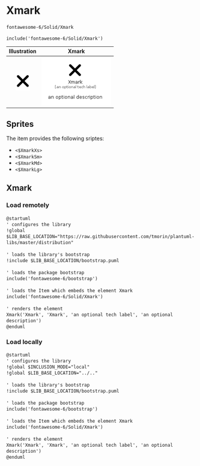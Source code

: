 # Xmark


```text
fontawesome-6/Solid/Xmark
```

```text
include('fontawesome-6/Solid/Xmark')
```



| Illustration | Xmark |
| :---: | :---: |
| ![illustration for Illustration](../../fontawesome-6/Solid/Xmark.png) | ![illustration for Xmark](../../fontawesome-6/Solid/Xmark.Local.png) |



## Sprites
The item provides the following sriptes:

- `<$XmarkXs>`
- `<$XmarkSm>`
- `<$XmarkMd>`
- `<$XmarkLg>`





## Xmark

### Load remotely
```plantuml
@startuml
' configures the library
!global $LIB_BASE_LOCATION="https://raw.githubusercontent.com/tmorin/plantuml-libs/master/distribution"

' loads the library's bootstrap
!include $LIB_BASE_LOCATION/bootstrap.puml

' loads the package bootstrap
include('fontawesome-6/bootstrap')

' loads the Item which embeds the element Xmark
include('fontawesome-6/Solid/Xmark')

' renders the element
Xmark('Xmark', 'Xmark', 'an optional tech label', 'an optional description')
@enduml
```

### Load locally
```plantuml
@startuml
' configures the library
!global $INCLUSION_MODE="local"
!global $LIB_BASE_LOCATION="../.."

' loads the library's bootstrap
!include $LIB_BASE_LOCATION/bootstrap.puml

' loads the package bootstrap
include('fontawesome-6/bootstrap')

' loads the Item which embeds the element Xmark
include('fontawesome-6/Solid/Xmark')

' renders the element
Xmark('Xmark', 'Xmark', 'an optional tech label', 'an optional description')
@enduml
```

